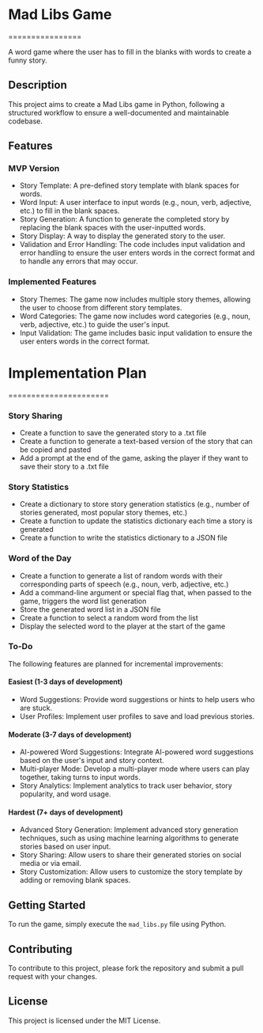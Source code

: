 # Mad Libs Game
================

A word game where the user has to fill in the blanks with words to create a funny story.

## Description

This project aims to create a Mad Libs game in Python, following a structured workflow to ensure a well-documented and maintainable codebase.

## Features

### MVP Version

* Story Template: A pre-defined story template with blank spaces for words.
* Word Input: A user interface to input words (e.g., noun, verb, adjective, etc.) to fill in the blank spaces.
* Story Generation: A function to generate the completed story by replacing the blank spaces with the user-inputted words.
* Story Display: A way to display the generated story to the user.
* Validation and Error Handling: The code includes input validation and error handling to ensure the user enters words in the correct format and to handle any errors that may occur.

### Implemented Features

* Story Themes: The game now includes multiple story themes, allowing the user to choose from different story templates.
* Word Categories: The game now includes word categories (e.g., noun, verb, adjective, etc.) to guide the user's input.
* Input Validation: The game includes basic input validation to ensure the user enters words in the correct format.

# Implementation Plan
======================

### Story Sharing

* Create a function to save the generated story to a .txt file
* Create a function to generate a text-based version of the story that can be copied and pasted
* Add a prompt at the end of the game, asking the player if they want to save their story to a .txt file

### Story Statistics

* Create a dictionary to store story generation statistics (e.g., number of stories generated, most popular story themes, etc.)
* Create a function to update the statistics dictionary each time a story is generated
* Create a function to write the statistics dictionary to a JSON file

### Word of the Day

* Create a function to generate a list of random words with their corresponding parts of speech (e.g., noun, verb, adjective, etc.)
* Add a command-line argument or special flag that, when passed to the game, triggers the word list generation
* Store the generated word list in a JSON file
* Create a function to select a random word from the list
* Display the selected word to the player at the start of the game

### To-Do

The following features are planned for incremental improvements:

#### Easiest (1-3 days of development)

* Word Suggestions: Provide word suggestions or hints to help users who are stuck.
* User Profiles: Implement user profiles to save and load previous stories.

#### Moderate (3-7 days of development)

* AI-powered Word Suggestions: Integrate AI-powered word suggestions based on the user's input and story context.
* Multi-player Mode: Develop a multi-player mode where users can play together, taking turns to input words.
* Story Analytics: Implement analytics to track user behavior, story popularity, and word usage.

#### Hardest (7+ days of development)

* Advanced Story Generation: Implement advanced story generation techniques, such as using machine learning algorithms to generate stories based on user input.
* Story Sharing: Allow users to share their generated stories on social media or via email.
* Story Customization: Allow users to customize the story template by adding or removing blank spaces.

## Getting Started

To run the game, simply execute the `mad_libs.py` file using Python.

## Contributing

To contribute to this project, please fork the repository and submit a pull request with your changes.

## License

This project is licensed under the MIT License.